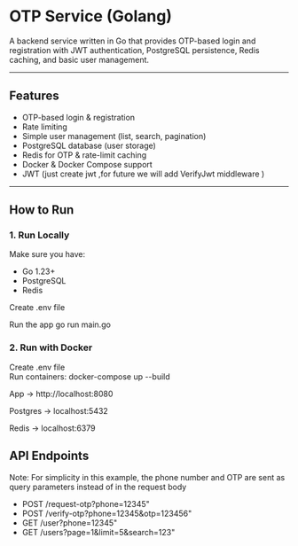 # OTP Service (Golang)

A backend service written in Go that provides OTP-based login and registration with JWT authentication, PostgreSQL persistence, Redis caching, and basic user management.

---

##  Features
- OTP-based login & registration  
- Rate limiting
- Simple user management (list, search, pagination)  
- PostgreSQL database (user storage)  
- Redis for OTP & rate-limit caching  
- Docker & Docker Compose support
- JWT (just create jwt ,for future we will add VerifyJwt middleware )

---

##  How to Run

### 1. Run Locally
Make sure you have:
- Go 1.23+
- PostgreSQL
- Redis

Create .env file 

Run the app 
go run main.go

### 2. Run with Docker
Create .env file          
Run containers: docker-compose up --build


App → http://localhost:8080

Postgres → localhost:5432

Redis → localhost:6379


## API Endpoints

Note: For simplicity in this example, the phone number and OTP are sent as query parameters instead of in the request body

- POST /request-otp?phone=12345"
- POST /verify-otp?phone=12345&otp=123456"
- GET /user?phone=12345"
- GET /users?page=1&limit=5&search=123"

